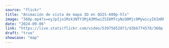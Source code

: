 ```yaml
---
source: "flickr"
title: "Animación de vista de mapa 3D en QGIS-600p-hls"
image: "360p.mp4?s=eyJpIjo1Mzk3NTY1MjA3MSwiZSI6MTcyNzQ0Mjc0MywicyI6ImRhMjE4MzlhNzZjMTQzMGQ4Yzk1ZDJlMDFjMjdkNTRlZTBlN2Q4MWIiLCJ2IjoxfQ.mp4"
date: "2024-09-06"
link: "https://live.staticflickr.com/video/53975652071/d3bb774578/360p.mp4?s=eyJpIjo1Mzk3NTY1MjA3MSwiZSI6MTcyNzQ0Mjc0MywicyI6ImRhMjE4MzlhNzZjMTQzMGQ4Yzk1ZDJlMDFjMjdkNTRlZTBlN2Q4MWIiLCJ2IjoxfQ"
draft: "true"
showcase: "map"
---
```

